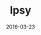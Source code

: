 ---
layout: site
title: "Ipsy"
date: 2016-03-23
categories: [lifestyle]
version: 1.2.32
major: 1
minor: 2
patch: 32
slug: ipsy
link: https://www.ipsy.com/
submitter: lpolepeddi
permalink: /sites/:slug
---